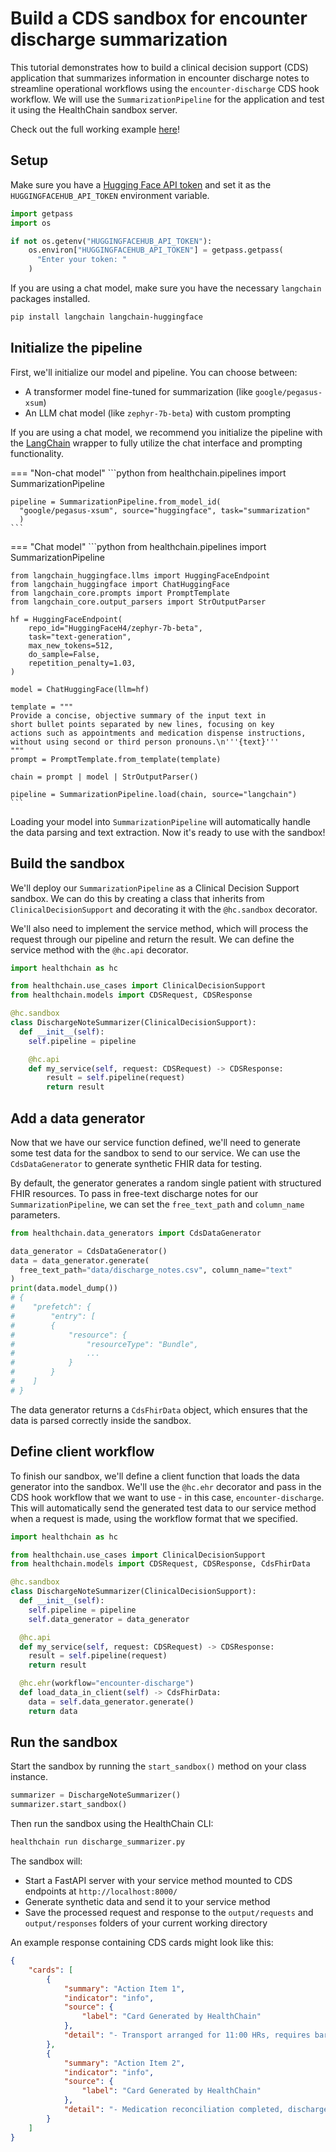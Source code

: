 # Build a CDS sandbox for encounter discharge summarization

This tutorial demonstrates how to build a clinical decision support (CDS) application that summarizes information in encounter discharge notes to streamline operational workflows using the `encounter-discharge` CDS hook workflow. We will use the `SummarizationPipeline` for the application and test it using the HealthChain sandbox server.

Check out the full working example [here](https://github.com/dotimplement/HealthChain/tree/main/cookbook/cds_discharge_summarizer_hf_chat.py)!

## Setup

Make sure you have a [Hugging Face API token](https://huggingface.co/docs/hub/security-tokens) and set it as the `HUGGINGFACEHUB_API_TOKEN` environment variable.

```python
import getpass
import os

if not os.getenv("HUGGINGFACEHUB_API_TOKEN"):
    os.environ["HUGGINGFACEHUB_API_TOKEN"] = getpass.getpass(
      "Enter your token: "
    )
```

If you are using a chat model, make sure you have the necessary `langchain` packages installed.

```bash
pip install langchain langchain-huggingface
```

## Initialize the pipeline

First, we'll initialize our model and pipeline. You can choose between:

- A transformer model fine-tuned for summarization (like `google/pegasus-xsum`)
- An LLM chat model (like `zephyr-7b-beta`) with custom prompting

If you are using a chat model, we recommend you initialize the pipeline with the [LangChain](https://python.langchain.com/docs/integrations/chat/huggingface/) wrapper to fully utilize the chat interface and prompting functionality.

=== "Non-chat model"
    ```python
    from healthchain.pipelines import SummarizationPipeline

    pipeline = SummarizationPipeline.from_model_id(
      "google/pegasus-xsum", source="huggingface", task="summarization"
      )
    ```


=== "Chat model"
    ```python
    from healthchain.pipelines import SummarizationPipeline

    from langchain_huggingface.llms import HuggingFaceEndpoint
    from langchain_huggingface import ChatHuggingFace
    from langchain_core.prompts import PromptTemplate
    from langchain_core.output_parsers import StrOutputParser

    hf = HuggingFaceEndpoint(
        repo_id="HuggingFaceH4/zephyr-7b-beta",
        task="text-generation",
        max_new_tokens=512,
        do_sample=False,
        repetition_penalty=1.03,
    )

    model = ChatHuggingFace(llm=hf)

    template = """
    Provide a concise, objective summary of the input text in
    short bullet points separated by new lines, focusing on key
    actions such as appointments and medication dispense instructions,
    without using second or third person pronouns.\n'''{text}'''
    """
    prompt = PromptTemplate.from_template(template)

    chain = prompt | model | StrOutputParser()

    pipeline = SummarizationPipeline.load(chain, source="langchain")
    ```

Loading your model into `SummarizationPipeline` will automatically handle the data parsing and text extraction. Now it's ready to use with the sandbox!

## Build the sandbox

We'll deploy our `SummarizationPipeline` as a Clinical Decision Support sandbox. We can do this by creating a class that inherits from `ClinicalDecisionSupport` and decorating it with the `@hc.sandbox` decorator.

We'll also need to implement the service method, which will process the request through our pipeline and return the result. We can define the service method with the `@hc.api` decorator.

```python
import healthchain as hc

from healthchain.use_cases import ClinicalDecisionSupport
from healthchain.models import CDSRequest, CDSResponse

@hc.sandbox
class DischargeNoteSummarizer(ClinicalDecisionSupport):
  def __init__(self):
    self.pipeline = pipeline

    @hc.api
    def my_service(self, request: CDSRequest) -> CDSResponse:
        result = self.pipeline(request)
        return result
```

## Add a data generator

Now that we have our service function defined, we'll need to generate some test data for the sandbox to send to our service. We can use the `CdsDataGenerator` to generate synthetic FHIR data for testing.

By default, the generator generates a random single patient with structured FHIR resources. To pass in free-text discharge notes for our `SummarizationPipeline`, we can set the `free_text_path` and `column_name` parameters.

```python
from healthchain.data_generators import CdsDataGenerator

data_generator = CdsDataGenerator()
data = data_generator.generate(
  free_text_path="data/discharge_notes.csv", column_name="text"
)
print(data.model_dump())
# {
#    "prefetch": {
#        "entry": [
#        {
#            "resource": {
#                "resourceType": "Bundle",
#                ...
#            }
#        }
#    ]
# }
```

The data generator returns a `CdsFhirData` object, which ensures that the data is parsed correctly inside the sandbox.

## Define client workflow

To finish our sandbox, we'll define a client function that loads the data generator into the sandbox. We'll use the `@hc.ehr` decorator and pass in the CDS hook workflow that we want to use - in this case, `encounter-discharge`. This will automatically send the generated test data to our service method when a request is made, using the workflow format that we specified.

```python
import healthchain as hc

from healthchain.use_cases import ClinicalDecisionSupport
from healthchain.models import CDSRequest, CDSResponse, CdsFhirData

@hc.sandbox
class DischargeNoteSummarizer(ClinicalDecisionSupport):
  def __init__(self):
    self.pipeline = pipeline
    self.data_generator = data_generator

  @hc.api
  def my_service(self, request: CDSRequest) -> CDSResponse:
    result = self.pipeline(request)
    return result

  @hc.ehr(workflow="encounter-discharge")
  def load_data_in_client(self) -> CdsFhirData:
    data = self.data_generator.generate()
    return data
```

## Run the sandbox

Start the sandbox by running the `start_sandbox()` method on your class instance.

```python
summarizer = DischargeNoteSummarizer()
summarizer.start_sandbox()
```

Then run the sandbox using the HealthChain CLI:

```bash
healthchain run discharge_summarizer.py
```

The sandbox will:

- Start a FastAPI server with your service method mounted to CDS endpoints at `http://localhost:8000/`
- Generate synthetic data and send it to your service method
- Save the processed request and response to the `output/requests` and `output/responses` folders of your current working directory

An example response containing CDS cards might look like this:

```json
{
    "cards": [
        {
            "summary": "Action Item 1",
            "indicator": "info",
            "source": {
                "label": "Card Generated by HealthChain"
            },
            "detail": "- Transport arranged for 11:00 HRs, requires bariatric ambulance and 2 crew members (confirmed)."
        },
        {
            "summary": "Action Item 2",
            "indicator": "info",
            "source": {
                "label": "Card Generated by HealthChain"
            },
            "detail": "- Medication reconciliation completed, discharge medications prepared (Apixaban 5mg, Baclofen 20mg MR, new anticoagulation card) for collection by daughter"
        }
    ]
}
```

